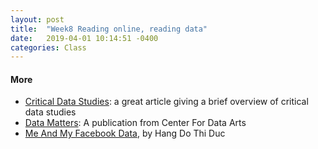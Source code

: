 ```yaml
---
layout: post
title:  "Week8 Reading online, reading data"
date:   2019-04-01 10:14:51 -0400
categories: Class
---
```

<!-- #### Coding Examples
* [tutorials/week6](https://github.com/cqx931/Coding4Language/tree/master/tutorials/week6) -->

#### More
* [Critical Data Studies](http://societyandspace.org/2014/05/12/what-does-a-critical-data-studies-look-like-and-why-do-we-care-craig-dalton-and-jim-thatcher/): a great article giving a brief overview of critical data studies
* [Data Matters](https://data-matters.nyc/): A publication from Center For Data Arts
* [Me And My Facebook Data](https://schloss-post.com/me-and-my-facebook-data/), by Hang Do Thi Duc
